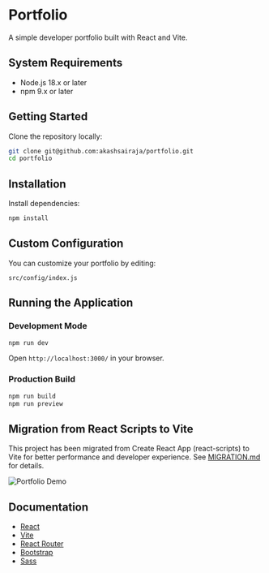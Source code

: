 # Portfolio

A simple developer portfolio built with React and Vite.

## System Requirements

- Node.js 18.x or later
- npm 9.x or later

## Getting Started

Clone the repository locally:

```bash
git clone git@github.com:akashsairaja/portfolio.git
cd portfolio
```

## Installation

Install dependencies:

```bash
npm install
```

## Custom Configuration

You can customize your portfolio by editing:

```
src/config/index.js
```

## Running the Application

### Development Mode

```bash
npm run dev
```

Open `http://localhost:3000/` in your browser.

### Production Build

```bash
npm run build
npm run preview
```

## Migration from React Scripts to Vite

This project has been migrated from Create React App (react-scripts) to Vite for better performance and developer experience. See [MIGRATION.md](MIGRATION.md) for details.

![Portfolio Demo](images/app.gif)

## Documentation

- [React](https://react.dev/)
- [Vite](https://vitejs.dev/)
- [React Router](https://reactrouter.com/)
- [Bootstrap](https://getbootstrap.com/docs/5.3/getting-started/introduction/)
- [Sass](https://sass-lang.com/guide/)
